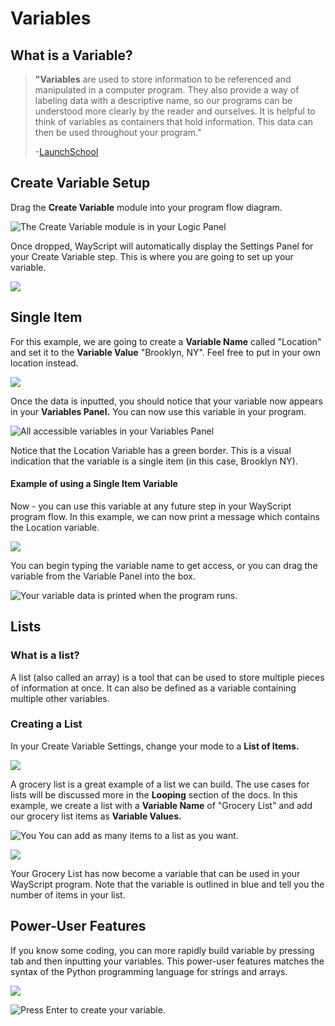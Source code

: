 # Variables

## What is a Variable?

> **"Variables** are used to store information to be referenced and manipulated in a computer program. They also provide a way of labeling data with a descriptive name, so our programs can be understood more clearly by the reader and ourselves. It is helpful to think of variables as containers that hold information. This data can then be used throughout your program."
>
> -[LaunchSchool](https://launchschool.com/books/ruby/read/variables)

## Create Variable Setup

Drag the **Create Variable** module into your program flow diagram.

![The Create Variable module is in your Logic Panel](../.gitbook/assets/screenshot-2019-07-15-12.28.05.png)

Once dropped, WayScript will automatically display the Settings Panel for your Create Variable step. This is where you are going to set up your variable. 

![](../.gitbook/assets/screenshot-2019-07-15-12.36.06.png)

## Single Item

For this example, we are going to create a **Variable Name** called "Location" and set it to the **Variable Value** "Brooklyn, NY". Feel free to put in your own location instead.

![](../.gitbook/assets/screenshot-2019-07-15-12.41.46.png)

Once the data is inputted, you should notice that your variable now appears in your **Variables Panel.** You can now use this variable in your program. 

![All accessible variables in your Variables Panel](../.gitbook/assets/screenshot-2019-07-15-13.00.21.png)

Notice that the Location Variable has a green border. This is a visual indication that the variable is a single item \(in this case, Brooklyn NY\).

#### Example of using a Single Item Variable

Now - you can use this variable at any future step in your WayScript program flow. In this example, we can now print a message which contains the Location variable. 

![](../.gitbook/assets/screenshot-2019-07-15-15.40.49.png)

You can begin typing the variable name to get access, or you can drag the variable from the Variable Panel into the box.

![Your variable data is printed when the program runs.](../.gitbook/assets/screenshot-2019-07-15-15.36.21.png)

## Lists

### What is a list?

A list \(also called an array\) is a tool that can be used to store multiple pieces of information at once. It can also be defined as a variable containing multiple other variables.

### Creating a List

In your Create Variable Settings, change your mode to a **List of Items.**

![](../.gitbook/assets/screenshot-2019-07-15-15.46.17.png)

A grocery list is a great example of a list we can build. The use cases for lists will be discussed more in the **Looping** section of the docs. In this example, we create a list with a **Variable Name** of "Grocery List" and add our grocery list items as **Variable Values.**

![You You can add as many items to a list as you want. ](../.gitbook/assets/screenshot-2019-07-15-15.49.28.png)

![](../.gitbook/assets/screenshot-2019-07-15-15.49.50.png)

Your Grocery List has now become a variable that can be used in your WayScript program. Note that the variable is outlined in blue and tell you the number of items in your list. 

## Power-User Features

If you know some coding, you can more rapidly build variable by pressing tab and then inputting your variables. This power-user features matches the syntax of the Python programming language for strings and arrays. 

![](../.gitbook/assets/screenshot-2019-07-15-15.53.14.png)

![Press Enter to create your variable.](../.gitbook/assets/screenshot-2019-07-15-15.53.32.png)

